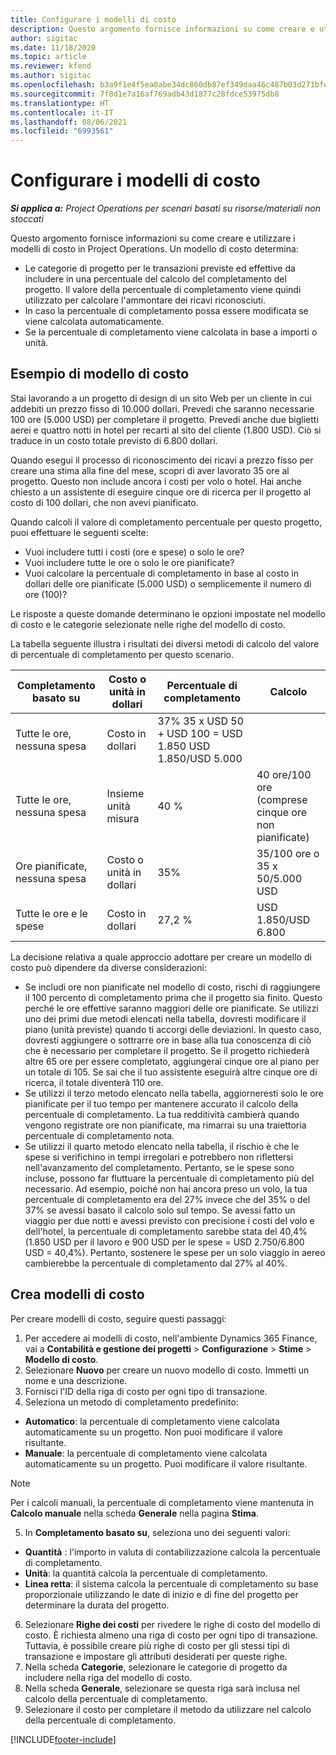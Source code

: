 ```yaml
---
title: Configurare i modelli di costo
description: Questo argomento fornisce informazioni su come creare e utilizzare i modelli di costo in Project Operations.
author: sigitac
ms.date: 11/18/2020
ms.topic: article
ms.reviewer: kfend
ms.author: sigitac
ms.openlocfilehash: b3a9f1e4f5ea0abe34dc860db87ef349daa46c487b03d271bfe207868c521f39
ms.sourcegitcommit: 7f8d1e7a16af769adb43d1877c28fdce53975db8
ms.translationtype: HT
ms.contentlocale: it-IT
ms.lasthandoff: 08/06/2021
ms.locfileid: "6993561"
---
```

# <a name="set-up-cost-templates"></a>Configurare i modelli di costo

_**Si applica a:** Project Operations per scenari basati su risorse/materiali non stoccati_


Questo argomento fornisce informazioni su come creare e utilizzare i modelli di costo in Project Operations. Un modello di costo determina:

- Le categorie di progetto per le transazioni previste ed effettive da includere in una percentuale del calcolo del completamento del progetto. Il valore della percentuale di completamento viene quindi utilizzato per calcolare l'ammontare dei ricavi riconosciuti.
- In caso la percentuale di completamento possa essere modificata se viene calcolata automaticamente.
- Se la percentuale di completamento viene calcolata in base a importi o unità.

## <a name="cost-template-example"></a>Esempio di modello di costo

Stai lavorando a un progetto di design di un sito Web per un cliente in cui addebiti un prezzo fisso di 10.000 dollari. Prevedi che saranno necessarie 100 ore (5.000 USD) per completare il progetto. Prevedi anche due biglietti aerei e quattro notti in hotel per recarti al sito del cliente (1.800 USD). Ciò si traduce in un costo totale previsto di 6.800 dollari.

Quando esegui il processo di riconoscimento dei ricavi a prezzo fisso per creare una stima alla fine del mese, scopri di aver lavorato 35 ore al progetto. Questo non include ancora i costi per volo o hotel. Hai anche chiesto a un assistente di eseguire cinque ore di ricerca per il progetto al costo di 100 dollari, che non avevi pianificato.

Quando calcoli il valore di completamento percentuale per questo progetto, puoi effettuare le seguenti scelte:

- Vuoi includere tutti i costi (ore e spese) o solo le ore?
- Vuoi includere tutte le ore o solo le ore pianificate?
- Vuoi calcolare la percentuale di completamento in base al costo in dollari delle ore pianificate (5.000 USD) o semplicemente il numero di ore (100)?

Le risposte a queste domande determinano le opzioni impostate nel modello di costo e le categorie selezionate nelle righe del modello di costo.

La tabella seguente illustra i risultati dei diversi metodi di calcolo del valore di percentuale di completamento per questo scenario.

| Completamento basato su | Costo o unità in dollari | Percentuale di completamento | Calcolo |
| --- | --- | --- | --- |
| Tutte le ore, nessuna spesa | Costo in dollari | 37% 35 x USD 50 + USD 100 = USD 1.850 USD 1.850/USD 5.000 |
| Tutte le ore, nessuna spesa | Insieme unità misura | 40 % | 40 ore/100 ore (comprese cinque ore non pianificate) |
| Ore pianificate, nessuna spesa | Costo o unità in dollari | 35% | 35/100 ore o 35 x 50/5.000 USD |
| Tutte le ore e le spese | Costo in dollari | 27,2 % | USD 1.850/USD 6.800 |

La decisione relativa a quale approccio adottare per creare un modello di costo può dipendere da diverse considerazioni:

- Se includi ore non pianificate nel modello di costo, rischi di raggiungere il 100 percento di completamento prima che il progetto sia finito. Questo perché le ore effettive saranno maggiori delle ore pianificate. Se utilizzi uno dei primi due metodi elencati nella tabella, dovresti modificare il piano (unità previste) quando ti accorgi delle deviazioni. In questo caso, dovresti aggiungere o sottrarre ore in base alla tua conoscenza di ciò che è necessario per completare il progetto. Se il progetto richiederà altre 65 ore per essere completato, aggiungerai cinque ore al piano per un totale di 105. Se sai che il tuo assistente eseguirà altre cinque ore di ricerca, il totale diventerà 110 ore.
- Se utilizzi il terzo metodo elencato nella tabella, aggiorneresti solo le ore pianificate per il tuo tempo per mantenere accurato il calcolo della percentuale di completamento. La tua redditività cambierà quando vengono registrate ore non pianificate, ma rimarrai su una traiettoria percentuale di completamento nota.
- Se utilizzi il quarto metodo elencato nella tabella, il rischio è che le spese si verifichino in tempi irregolari e potrebbero non riflettersi nell'avanzamento del completamento. Pertanto, se le spese sono incluse, possono far fluttuare la percentuale di completamento più del necessario. Ad esempio, poiché non hai ancora preso un volo, la tua percentuale di completamento era del 27% invece che del 35% o del 37% se avessi basato il calcolo solo sul tempo. Se avessi fatto un viaggio per due notti e avessi previsto con precisione i costi del volo e dell'hotel, la percentuale di completamento sarebbe stata del 40,4% (1.850 USD per il lavoro e 900 USD per le spese = USD 2.750/6.800 USD = 40,4%). Pertanto, sostenere le spese per un solo viaggio in aereo cambierebbe la percentuale di completamento dal 27% al 40%.

## <a name="create-cost-templates"></a>Crea modelli di costo
Per creare modelli di costo, seguire questi passaggi:

1. Per accedere ai modelli di costo, nell'ambiente Dynamics 365 Finance, vai a **Contabilità e gestione dei progetti** > **Configurazione** > **Stime** > **Modello di costo**.
2. Selezionare **Nuovo** per creare un nuovo modello di costo. Immetti un nome e una descrizione.
3. Fornisci l'ID della riga di costo per ogni tipo di transazione.
4. Seleziona un metodo di completamento predefinito:

  - **Automatico**: la percentuale di completamento viene calcolata automaticamente su un progetto. Non puoi modificare il valore risultante.
  - **Manuale**: la percentuale di completamento viene calcolata automaticamente su un progetto. Puoi modificare il valore risultante.

  > [!NOTE]
  > Per i calcoli manuali, la percentuale di completamento viene mantenuta in **Calcolo manuale** nella scheda **Generale** nella pagina **Stima**.

5. In **Completamento basato su**, seleziona uno dei seguenti valori:

  - **Quantità** : l'importo in valuta di contabilizzazione calcola la percentuale di completamento.
  - **Unità**: la quantità calcola la percentuale di completamento.
  - **Linea retta**: il sistema calcola la percentuale di completamento su base proporzionale utilizzando le date di inizio e di fine del progetto per determinare la durata del progetto.

6. Selezionare **Righe dei costi** per rivedere le righe di costo del modello di costo. È richiesta almeno una riga di costo per ogni tipo di transazione. Tuttavia, è possibile creare più righe di costo per gli stessi tipi di transazione e impostare gli attributi desiderati per queste righe.
7. Nella scheda **Categorie**, selezionare le categorie di progetto da includere nella riga del modello di costo.
8. Nella scheda **Generale**, selezionare se questa riga sarà inclusa nel calcolo della percentuale di completamento.
9. Selezionare il costo per completare il metodo da utilizzare nel calcolo della percentuale di completamento.


[!INCLUDE[footer-include](../includes/footer-banner.md)]
